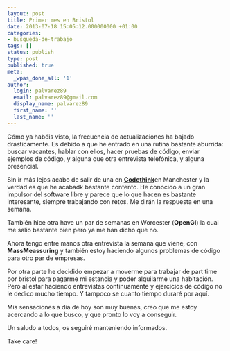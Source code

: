 ```yaml
---
layout: post
title: Primer mes en Bristol
date: 2013-07-18 15:05:12.000000000 +01:00
categories:
- busqueda-de-trabajo
tags: []
status: publish
type: post
published: true
meta:
  _wpas_done_all: '1'
author:
  login: palvarez89
  email: palvarez89@gmail.com
  display_name: palvarez89
  first_name: ''
  last_name: ''
---
```

Cómo ya habéis visto, la frecuencia de actualizaciones ha bajado drásticamente.
Es debido a que he entrado en una rutina bastante aburrida: buscar vacantes,
hablar con ellos, hacer pruebas de código, enviar ejemplos de código, y alguna
que otra entrevista telefónica, y alguna presencial.

Sin ir más lejos acabo de salir de una en [**Codethink**][1]en Manchester y la
verdad es que he acabadk bastante contento. He conocido a un gran impulsor del
software libre y parece que lo que hacen es bastante interesante, siempre
trabajando con retos. Me dirán la respuesta en una semana.

También hice otra have un par de semanas en Worcester (**OpenGI**) la cual me
salio bastante bien pero ya me han dicho que no.

<!--more-->

Ahora tengo entre manos otra entrevista la semana que viene, con
**MassMeassuring** y también estoy haciendo algunos problemas de código para
otro par de empresas.

Por otra parte he decidido empezar a moverme para trabajar de part time por
bristol para pagarme mi estancia y poder alquilarme una habitación. Pero al
estar haciendo entrevistas continuamente y ejercicios de código no le dedico
mucho tiempo. Y tampoco se cuanto tiempo duraré por aquí.

Mis sensaciones a día de hoy son muy buenas, creo que me estoy acercando a lo
que busco, y que pronto lo voy a conseguir.

Un saludo a todos, os seguiré manteniendo informados. 

Take care!

 [1]: http://www.codethink.co.uk
